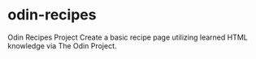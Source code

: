 # odin-recipes
Odin Recipes Project
Create a basic recipe page utilizing learned HTML knowledge via The Odin Project.
